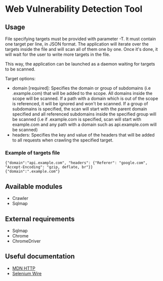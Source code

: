 # Web Vulnerability Detection Tool

## Usage

File specifying targets must be provided with parameter -T. It must contain one target per line, in JSON format. The application will iterate over the targets inside the file and will scan all of them one by one. Once it's done, it will wait for the user to write more targets in the file.

This way, the application can be launched as a daemon waiting for targets to be scanned.

Target options:
*   domain \[required\]: Specifies the domain or group of subdomains (i.e .example.com) that will be added to the scope. All domains inside the scope will be scanned. If a path with a domain which is out of the scope is referenced, it will be ignored and won't be scanned. If a group of subdomains is specified, the scan will start with the parent domain specified and all referenced subdomains inside the specified group will be scanned (i.e if .example.com is specified, scan will start with example.com and any path with a domain such as api.example.com will be scanned)
* headers: Specifies the key and value of the headers that will be added to all requests when crawling the specified target.

### Example of targets file
    {"domain":"api.example.com", "headers": {"Referer": "google.com", "Accept-Encoding": "gzip, deflate, br"}}
    {"domain":".example.com"}

## Available modules
*   Crawler
*   Sqlmap

## External requirements
*   Sqlmap
*   Chrome
*   ChromeDriver

## Useful documentation
*   [MDN HTTP](https://developer.mozilla.org/en-US/docs/Web/HTTP)
*   [Selenium Wire](https://github.com/wkeeling/selenium-wire)

